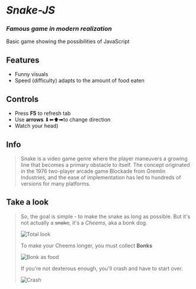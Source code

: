 # _Snake-JS_
### _Famous game in modern realization_
Basic game showing the possibilities of JavaScript

## Features
- Funny visuals
- Speed (difficulty) adapts to the amount of food eaten

## Controls

- Press **F5** to refresh tab 
- Use **arrows** ⬇⬅⬆➡to change direction 
- Watch your head)

## Info

> Snake is a video game genre where the player maneuvers a growing line that becomes a primary obstacle to itself.
> The concept originated in the 1976 two-player arcade game Blockade from Gremlin Industries,
> and the ease of implementation has led to hundreds of versions for many platforms.

## Take a look
> So, the goal is simple - to make the snake as long as possible. But it's not actually a ~~snake~~, it's a *Cheems*, aka a bonk dog.
>
>![Total look](https://user-images.githubusercontent.com/91286468/164553436-6fffef32-e528-445e-87eb-1fdd2e88becf.png)
>
> To make your Cheems longer, you must collect **Bonks** 
>
>![Bonk as food](https://user-images.githubusercontent.com/91286468/164554454-f5bd3888-18a1-46ff-b279-553872c67a20.png)
>
> If you're not dexterous enough, you'll crash and have to start over.
>
>![Сrash](https://user-images.githubusercontent.com/91286468/164554641-826c2d52-51c9-46a0-860d-0ffeecc94824.png)
